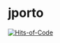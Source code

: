 # jporto
[![Hits-of-Code](https://hitsofcode.com/github/uchitsa/jporto?branch=main)](https://hitsofcode.com/github/uchitsa/jporto/view?branch=main)
